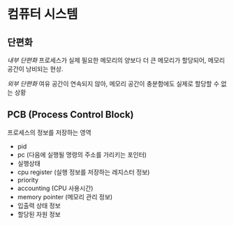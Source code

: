 # 컴퓨터 시스템

## 단편화

_내부 단편화_
 프로세스가 실제 필요한 메모리의 양보다 더 큰 메모리가 할당되어, 메모리 공간이 낭비되는 현상.

_외부 단편화_
 여유 공간이 연속되지 않아, 메모리 공간이 충분함에도 실제로 할당할 수 없는 상황

## PCB (Process Control Block)

프로세스의 정보를 저장하는 영역
* pid
* pc (다음에 실행될 명령의 주소를 가리키는 포인터)
* 실행상태
* cpu register (실행 정보를 저장하는 레지스터 정보)
* priority
* accounting (CPU 사용시간)
* memory pointer (메모리 관리 정보)
* 입출력 상태 정보
* 할당된 자원 정보